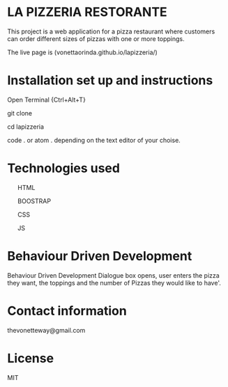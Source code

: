 # 
<h1>LA PIZZERIA RESTORANTE</h1>

<P>This project is a web application for a pizza restaurant where customers can order different sizes of pizzas with one or more toppings.</P>

<p> The live page is (vonettaorinda.github.io/lapizzeria/)</p>

<h1>Installation set up and instructions</h1>
Open Terminal {Ctrl+Alt+T}

git clone

cd lapizzeria

code . or atom . depending on the text editor of your choise.

<h1>Technologies used</h2>
<UL>HTML</UL>
<UL>BOOSTRAP</UL>
<UL>CSS</UL>
<UL>JS</UL>

<h1>Behaviour Driven Development</h1>
Behaviour Driven Development Dialogue box opens, user enters the pizza they want, the toppings and the number of Pizzas they would like to have'.

<h1>Contact information</h1>
thevonetteway@gmail.com

<h1>License</h2>
MIT